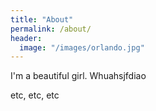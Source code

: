 ```yaml
---
title: "About"
permalink: /about/
header:
  image: "/images/orlando.jpg"
---
```


I'm a beautiful girl. Whuahsjfdiao

etc, etc, etc

